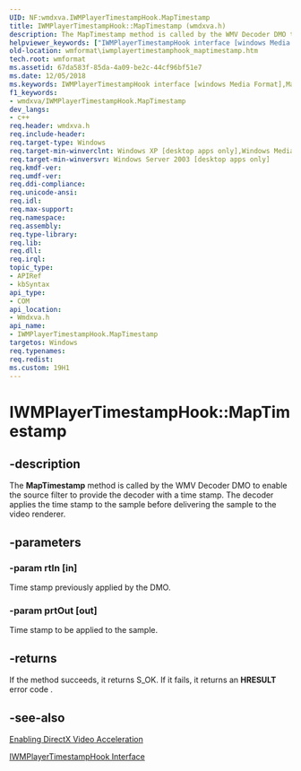 ```yaml
---
UID: NF:wmdxva.IWMPlayerTimestampHook.MapTimestamp
title: IWMPlayerTimestampHook::MapTimestamp (wmdxva.h)
description: The MapTimestamp method is called by the WMV Decoder DMO to enable the source filter to provide the decoder with a time stamp. The decoder applies the time stamp to the sample before delivering the sample to the video renderer.helpviewer_keywords: ["IWMPlayerTimestampHook interface [windows Media Format]","MapTimestamp method","IWMPlayerTimestampHook.MapTimestamp","IWMPlayerTimestampHook::MapTimestamp","IWMPlayerTimestampHookMapTimestamp","MapTimestamp","MapTimestamp method [windows Media Format]","MapTimestamp method [windows Media Format]","IWMPlayerTimestampHook interface","wmdxva/IWMPlayerTimestampHook::MapTimestamp","wmformat.iwmplayertimestamphook_maptimestamp"]
old-location: wmformat\iwmplayertimestamphook_maptimestamp.htm
tech.root: wmformat
ms.assetid: 67da583f-85da-4a09-be2c-44cf96bf51e7
ms.date: 12/05/2018
ms.keywords: IWMPlayerTimestampHook interface [windows Media Format],MapTimestamp method, IWMPlayerTimestampHook.MapTimestamp, IWMPlayerTimestampHook::MapTimestamp, IWMPlayerTimestampHookMapTimestamp, MapTimestamp, MapTimestamp method [windows Media Format], MapTimestamp method [windows Media Format],IWMPlayerTimestampHook interface, wmdxva/IWMPlayerTimestampHook::MapTimestamp, wmformat.iwmplayertimestamphook_maptimestamp
f1_keywords:
- wmdxva/IWMPlayerTimestampHook.MapTimestamp
dev_langs:
- c++
req.header: wmdxva.h
req.include-header: 
req.target-type: Windows
req.target-min-winverclnt: Windows XP [desktop apps only],Windows Media Format 9 Series SDK, or later versions of the SDK
req.target-min-winversvr: Windows Server 2003 [desktop apps only]
req.kmdf-ver: 
req.umdf-ver: 
req.ddi-compliance: 
req.unicode-ansi: 
req.idl: 
req.max-support: 
req.namespace: 
req.assembly: 
req.type-library: 
req.lib: 
req.dll: 
req.irql: 
topic_type:
- APIRef
- kbSyntax
api_type:
- COM
api_location:
- Wmdxva.h
api_name:
- IWMPlayerTimestampHook.MapTimestamp
targetos: Windows
req.typenames: 
req.redist: 
ms.custom: 19H1
---
```


# IWMPlayerTimestampHook::MapTimestamp


## -description



The <b>MapTimestamp</b> method is called by the WMV Decoder DMO to enable the source filter to provide the decoder with a time stamp. The decoder applies the time stamp to the sample before delivering the sample to the video renderer.




## -parameters




### -param rtIn [in]

Time stamp previously applied by the DMO.


### -param prtOut [out]

Time stamp to be applied to the sample.


## -returns



If the method succeeds, it returns S_OK. If it fails, it returns an <b>HRESULT</b> error code .




## -see-also




<a href="https://docs.microsoft.com/windows/desktop/wmformat/enabling-directx-video-acceleration">Enabling DirectX Video Acceleration</a>



<a href="https://docs.microsoft.com/windows/desktop/api/wmdxva/nn-wmdxva-iwmplayertimestamphook">IWMPlayerTimestampHook Interface</a>
 

 

